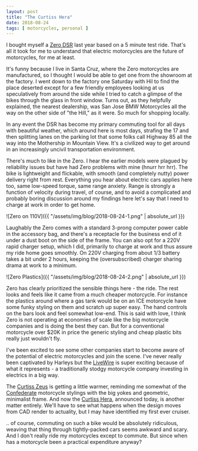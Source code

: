 ```yaml
---
layout: post
title: "The Curtiss Hera"
date: 2018-08-24
tags: [ motorcycles, personal ]
---
```


I bought myself a [Zero DSR](https://www.zeromotorcycles.com/zero-ds/) last
year based on a 5 minute test ride. That's all it took for me to understand that
electric motorcycles are the future of motorcycles, for me at least.

It's funny because I live in Santa Cruz, where the Zero motorcycles are
manufactured, so I thought I would be able to get one from the showroom at the
factory. I went down to the factory one Saturday with Hil to find the place
deserted except for a few friendly employees looking at us speculatively from
around the side while I tried to catch a glimpse of the bikes through the
glass in front window. Turns out, as they helpfully explained, the nearest
dealership, was San Jose BMW Motorcycles all the way on the other side of
"the Hill," as it were. So much for shopping locally.

In any event the DSR has become my primary commuting tool for all days with
beautiful weather, which around here is most days, strafing the 17 and then
splitting lanes on the parking lot that some folks call Highway 85 all the way
into the Mothership in Mountain View. It's a civilized way to get around in
an increasingly uncivil transportation environment.

There's much to like in the Zero. I hear the earlier models were plagued by
reliability issues but have had Zero problems with mine (hnurr hrr hrr). The
bike is lightweight and flickable, with smooth (and completely nutty) power
delivery right from rest. Everything you hear about electric cars applies
here too, same low-speed torque, same range anxiety. Range is strongly a
function of velocity during travel, of course, and to avoid a complicated and
probably boring discussion around my findings here let's say that I need to
charge at work in order to get home.

![Zero on 110V]({{ "/assets/img/blog/2018-08-24-1.png" | absolute_url }})

Laughably the Zero comes with a standard 3-prong computer power cable in the
accessory bag, and there's a receptacle for the business end of it under a
dust boot on the side of the frame. You can also opt for a 220V rapid charger
setup, which I did, primarily to charge at work and thus assure my ride home
goes smoothly. On 220V charging from about 1/3 battery takes a bit under 2
hours, keeping the (oversubscribed) charger sharing drama at work to a minimum.

![Zero Plastics]({{ "/assets/img/blog/2018-08-24-2.png" | absolute_url }})

Zero has clearly prioritized the sensible things here - the ride. The rest looks
and feels like it came from a much cheaper motorcycle. For instance the plastics
around where a gas tank would be on an ICE motorcycle have some funky styling
on them and scratch up super easy. The hand controls on the bars look and feel
somewhat low-end. This is said with love, I think Zero is not operating at
economies of scale like the big motorcycle companies and is doing the best
they can. But for a conventional motorcycle over $20K in price the generic
styling and cheap plastic bits really just wouldn't fly.

I've been excited to see some other companies start to become aware of
the potential of electric motorcycles and join the scene. I've never really
been captivated by Harleys but the
[LiveWire](https://www.harley-davidson.com/us/en/motorcycles/future-vehicles/livewire.html)
is super exciting because of what it represents - a traditionally stodgy
motorcycle company investing in electrics in a big way.

The [Curtiss Zeus](https://www.curtissmotorcycles.com/zeus) is getting a little
warmer, reminding me somewhat of the [Confederate](https://www.confederate.com/)
motorcycle stylings with the big yokes and geometric, minimalist frame. And
now the
[Curtiss Hera](https://electrek.co/2018/08/24/curtiss-introduces-the-worlds-first-v-8-battery-in-new-electric-motorcycle/),
announced today, is another matter entirely. We'll have to see what happens when
the design moves from CAD render to actuality, but I may have identified my
first ever cruiser.

.. of course, commuting on such a bike would be absolutely ridiculous, weaving
that thing through tightly-packed cars seems awkward and scary. And I don't
really ride my motorcycles except to commute. But since when has a motorcycle
been a practical expenditure anyway?
